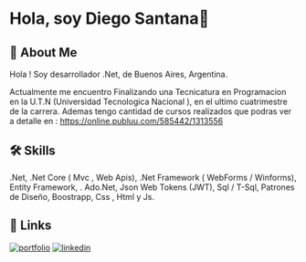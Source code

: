 

# Hola, soy Diego Santana👋


## 🚀 About Me
Hola ! Soy desarrollador .Net,  de Buenos Aires, Argentina.

Actualmente me encuentro Finalizando una Tecnicatura en Programacion en la U.T.N (Universidad Tecnologica Nacional ), en el ultimo cuatrimestre de la carrera. Ademas tengo cantidad de cursos realizados que podras ver a detalle en : https://online.publuu.com/585442/1313556


## 🛠 Skills
.Net,
.Net Core ( Mvc , Web Apis),
.Net Framework ( WebForms / Winforms),
 Entity Framework, . Ado.Net,
Json Web Tokens (JWT),
 Sql / T-Sql,
Patrones de Diseño,
 Boostrapp,
 Css , Html y Js.


## 🔗 Links
[![portfolio](https://img.shields.io/badge/my_portfolio-000?style=for-the-badge&logo=ko-fi&logoColor=white)](https://online.fliphtml5.com/wxhjl/ggyq/)
[![linkedin](https://img.shields.io/badge/linkedin-0A66C2?style=for-the-badge&logo=linkedin&logoColor=white)](https://www.linkedin.com/in/diegosantanadev-net/)


